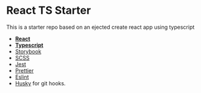 # React TS Starter

This is a starter repo based on an ejected create react app using typescript

- **[React](https://facebook.github.io/react/)**
- **[Typescript](https://www.typescriptlang.org/)**
- [Storybook](https://storybook.js.org/)
- [SCSS](http://sass-lang.com/)
- [Jest](https://facebook.github.io/jest/)
- [Prettier](https://prettier.io/)
- [Eslint](https://eslint.org/)
- [Husky](https://github.com/typicode/husky) for git hooks.
